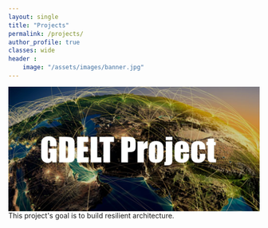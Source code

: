 ```yaml
---
layout: single
title: "Projects"
permalink: /projects/
author_profile: true
classes: wide
header :
    image: "/assets/images/banner.jpg"
---
```


<img style="float: right;" src="/assets/images/GDELT.jpg">

This project's goal is to build resilient architecture.